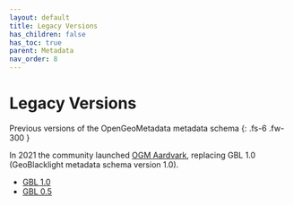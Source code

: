 ```yaml
---
layout: default
title: Legacy Versions
has_children: false
has_toc: true
parent: Metadata
nav_order: 8
---
```


# Legacy Versions

Previous versions of the OpenGeoMetadata metadata schema
{: .fs-6 .fw-300 }

In 2021 the community launched [OGM Aardvark](current-schema), replacing GBL 1.0 (GeoBlacklight metadata schema version 1.0).

* [GBL 1.0](gbl-1.0)
* [GBL 0.5](gbl-0.5)

